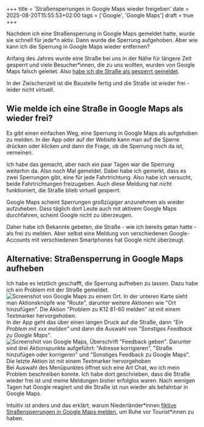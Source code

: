 +++
title = 'Straßensperrungen in Google Maps wieder freigeben'
date = 2025-08-20T15:55:53+02:00
tags = ['Google', 'Google Maps']
draft = true
+++

Nachdem ich eine Straßensperrung in Google Maps gemeldet hatte, wurde sie schnell für jede\*n aktiv. Dann wurde die Sperrung aufgehoben. Aber wie kann ich die Sperrung in Google Maps wieder entfernen?

Anfang des Jahres wurde eine Straße bei uns in der Nähe für längere Zeit gesperrt und viele Besucher*innen, die zu uns wollten, wurden von Google Maps falsch geleitet.
Also [habe ich die  Straße als gesperrt gemeldet](posts/google-maps-strassensperrungen).

In der Zwischenzeit ist die Baustelle fertig und die Straße ist wieder frei - leider nicht virtuell. 

## Wie melde ich eine Straße in Google Maps als wieder frei?

Es gibt einen einfachen Weg, eine Sperrung in Google Maps als aufgehoben zu melden. In der App oder auf der Website kann man auf die Sperre drücken oder klicken und dann die Frage, ob die Sperrung noch da ist, verneinen.

Ich habe das gemacht, aber nach ein paar Tagen war die Sperrung weiterhin da.
Also noch Mal gemeldet.
Dabei habe ich gemerkt, dass es zwei Sperrungen gibt, eine für jede Fahrtrichtung. Also habe ich versucht, beide Fahrtrichtungen freizugeben. 
Auch diese Meldung hat nicht funktioniert, die Straße blieb virtuell gesperrt.

Google Maps scheint Sperrungen großzügiger anzunehmen als wieder aufzuheben.
Dass täglich dort Leute auch mit aktivem Google Maps durchfahren, scheint Google nicht zu überzeugen.

Daher habe ich Bekannte gebeten, die Straße - wie ich bereits getan hatte - als frei zu melden.
Aber selbst eine Meldung von verschiedenen Google-Accounts mit verschiedenen Smartphones hat Google nicht überzeugt.

## Alternative: Straßensperrung in Google Maps aufheben 

Ich habe es letztlich geschafft, die Sperrung aufheben zu lassen.
Dazu habe ich ein Problem mit der Straße gemeldet. 
![Screenshot von Google Maps zu einem Ort. In der unteren Karte sieht man Aktionsknöpfe wie "Route", darunter weitere Aktionen wie "Ort hinzufügen". Die Aktion "Problem zu K12 81-60  melden" ist mit einem Textmarker hervorgehoben.](../strassensperrung-aufheben-1.png)
In der App geht das über einen langen Druck auf die Straße, dann _"Ein Problem mit xxx melden"_ und dann die Auswahl von _"Sonstiges Feedback zu Google Maps"_.
![Screenshot von Google Maps, Überschrift "Feedback geben". Darunter sind drei Aktionspunkte aufgeführt: "Adresse korrigieren", "Straße hinzufügen oder korrigeren" und "Sonstiges Feedback zu Google Maps". Die letzte Aktion ist mit einem Textmarker hervorgehoben](../strassensperrung-aufheben-2.png)
Bei Auswahl des Menüpunktes öffnet sich eine Art Chat, wo ich mein Problem beschreiben konnte.
Ich habe dort geschrieben, dass die Straße wieder frei ist und meine Meldungen bisher erfolglos waren.
Nach wenigen Tagen hat Google reagiert und die Straße ist nun wieder als befahrbar in Google Maps.

Intuitiv ist anders und das erklärt, warum Niederländer\*innen [fiktive Straßensperrungen in Google Maps melden](https://www1.wdr.de/nachrichten/zandvoort-google-maps-strassen-100.html), um Ruhe vor Tourist\*innen zu haben.

